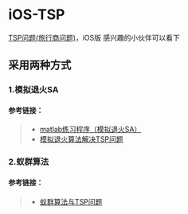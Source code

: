 # iOS-TSP
[TSP问题(旅行商问题)](http://baike.baidu.com/link?url=9dwXvjCMgOEzl2iwzT5-OKf22OkdPNBUo6Fv6xV3Q00z8QPpSnWFmRkJUBQlJ5fQj2h-f-kBlRMCJtwSRRRUIzZKf9-acJTABc3Qe5hezxC)，iOS版
感兴趣的小伙伴可以看下
## 采用两种方式
### 1.模拟退火SA
#### 参考链接：
> * [matlab练习程序（模拟退火SA）](http://www.cnblogs.com/tiandsp/archive/2013/07/02/3167785.html)
> * [模拟退火算法解决TSP问题](http://blog.csdn.net/oxoxzhu/article/details/8142306)

### 2.蚁群算法
#### 参考链接：
> * [蚁群算法与TSP问题](http://blog.sina.com.cn/s/blog_4a064aed0100xnw0.html)
